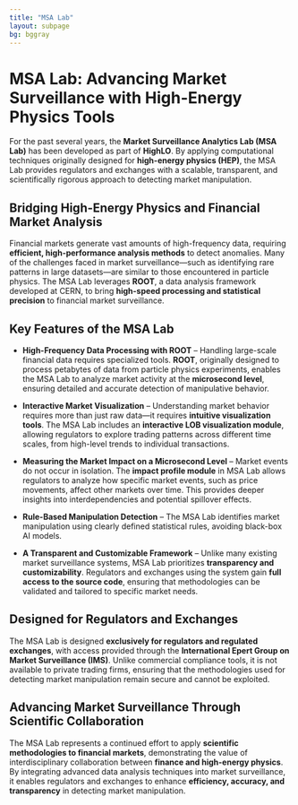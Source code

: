```yaml
---
title: "MSA Lab"
layout: subpage
bg: bggray
---
```


# MSA Lab: Advancing Market Surveillance with High-Energy Physics Tools  

For the past several years, the **Market Surveillance Analytics Lab (MSA Lab)** has been developed as part of **HighLO**. By applying computational techniques originally designed for **high-energy physics (HEP)**, the MSA Lab provides regulators and exchanges with a scalable, transparent, and scientifically rigorous approach to detecting market manipulation.  

## Bridging High-Energy Physics and Financial Market Analysis  

Financial markets generate vast amounts of high-frequency data, requiring **efficient, high-performance analysis methods** to detect anomalies. Many of the challenges faced in market surveillance—such as identifying rare patterns in large datasets—are similar to those encountered in particle physics. The MSA Lab leverages **ROOT**, a data analysis framework developed at CERN, to bring **high-speed processing and statistical precision** to financial market surveillance.  

## Key Features of the MSA Lab  

* **High-Frequency Data Processing with ROOT** – Handling large-scale financial data requires specialized tools. **ROOT**, originally designed to process petabytes of data from particle physics experiments, enables the MSA Lab to analyze market activity at the **microsecond level**, ensuring detailed and accurate detection of manipulative behavior.  

* **Interactive Market Visualization** – Understanding market behavior requires more than just raw data—it requires **intuitive visualization tools**. The MSA Lab includes an **interactive LOB visualization module**, allowing regulators to explore trading patterns across different time scales, from high-level trends to individual transactions.  

* **Measuring the Market Impact on a Microsecond Level** – Market events do not occur in isolation. The **impact profile module** in MSA Lab allows regulators to analyze how specific market events, such as price movements, affect other markets over time. This provides deeper insights into interdependencies and potential spillover effects.  

* **Rule-Based Manipulation Detection** – The MSA Lab identifies market manipulation using clearly defined statistical rules, avoiding black-box AI models.

* **A Transparent and Customizable Framework** – Unlike many existing market surveillance systems, MSA Lab prioritizes **transparency and customizability**. Regulators and exchanges using the system gain **full access to the source code**, ensuring that methodologies can be validated and tailored to specific market needs.  

## Designed for Regulators and Exchanges  

The MSA Lab is designed **exclusively for regulators and regulated exchanges**, with access provided through the **International Epert Group on Market Surveillance (IMS)**. Unlike commercial compliance tools, it is not available to private trading firms, ensuring that the methodologies used for detecting market manipulation remain secure and cannot be exploited.  

## Advancing Market Surveillance Through Scientific Collaboration  

The MSA Lab represents a continued effort to apply **scientific methodologies to financial markets**, demonstrating the value of interdisciplinary collaboration between **finance and high-energy physics**. By integrating advanced data analysis techniques into market surveillance, it enables regulators and exchanges to enhance **efficiency, accuracy, and transparency** in detecting market manipulation.  
